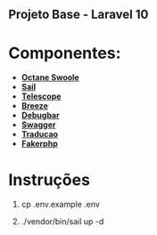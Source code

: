 ## Projeto Base - Laravel 10

# Componentes:

- **[Octane Swoole](https://laravel.com/docs/10.x/octane)**
- **[Sail](https://laravel.com/docs/10.x/sail)**
- **[Telescope](https://laravel.com/docs/10.x/telescope)**
- **[Breeze](https://laravel.com/docs/10.x/starter-kits#breeze-and-next)**
- **[Debugbar](https://github.com/barryvdh/laravel-debugbar)**
- **[Swagger](https://github.com/darkaonline/l5-swagger)**
- **[Traducao](https://github.com/lucascudo/laravel-pt-BR-localization)**
- **[Fakerphp](https://fakerphp.github.io/)**


# Instruções

1) cp .env.example .env

2) ./vendor/bin/sail up -d
